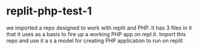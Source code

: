# replit-php-test-1

we imported a repo designed to work with replit and PHP. It has 3 files in it that it uses as a basis to fire up a working PHP app on repl.it.
Import this repo and use it a s a model for creating PHP application to run on replit
